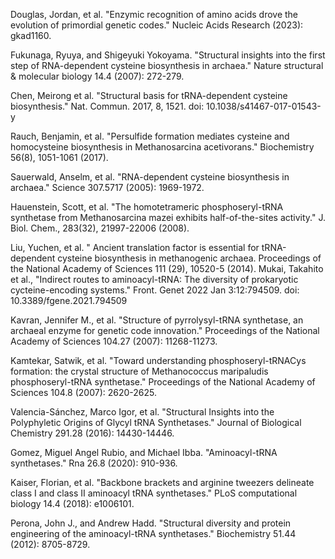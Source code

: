
Douglas, Jordan, et al. "Enzymic recognition of amino acids drove the evolution of primordial genetic codes." Nucleic Acids Research (2023): gkad1160.


Fukunaga, Ryuya, and Shigeyuki Yokoyama. "Structural insights into the first step of RNA-dependent cysteine biosynthesis in archaea." Nature structural & molecular biology 14.4 (2007): 272-279.


Chen, Meirong et al. "Structural basis for tRNA-dependent cysteine biosynthesis." Nat. Commun. 2017, 8, 1521. doi: 10.1038/s41467-017-01543-y


Rauch, Benjamin, et al. "Persulfide formation mediates cysteine and homocysteine biosynthesis in Methanosarcina acetivorans." Biochemistry 56(8), 1051-1061 (2017).


Sauerwald, Anselm, et al. "RNA-dependent cysteine biosynthesis in archaea." Science 307.5717 (2005): 1969-1972.

Hauenstein, Scott, et al. "The homotetrameric phosphoseryl-tRNA synthetase from Methanosarcina mazei exhibits half-of-the-sites activity." J. Biol. Chem., 283(32), 21997-22006 (2008).

Liu, Yuchen, et al. " Ancient translation factor is essential for tRNA-dependent cysteine biosynthesis in methanogenic archaea. Proceedings of the National Academy of Sciences 111 (29), 10520-5 (2014).
Mukai, Takahito et al., "Indirect routes to aminoacyl-tRNA: The diversity of prokaryotic cycteine-encoding systems." Front. Genet 2022 Jan 3:12:794509. doi: 10.3389/fgene.2021.794509


Kavran, Jennifer M., et al. "Structure of pyrrolysyl-tRNA synthetase, an archaeal enzyme for genetic code innovation." Proceedings of the National Academy of Sciences 104.27 (2007): 11268-11273.


Kamtekar, Satwik, et al. "Toward understanding phosphoseryl-tRNACys formation: the crystal structure of Methanococcus maripaludis phosphoseryl-tRNA synthetase." Proceedings of the National Academy of Sciences 104.8 (2007): 2620-2625.


Valencia-Sánchez, Marco Igor, et al. "Structural Insights into the Polyphyletic Origins of Glycyl tRNA Synthetases." Journal of Biological Chemistry 291.28 (2016): 14430-14446.




Gomez, Miguel Angel Rubio, and Michael Ibba. "Aminoacyl-tRNA synthetases." Rna 26.8 (2020): 910-936.





Kaiser, Florian, et al. "Backbone brackets and arginine tweezers delineate class I and class II aminoacyl tRNA synthetases." PLoS computational biology 14.4 (2018): e1006101.





Perona, John J., and Andrew Hadd. "Structural diversity and protein engineering of the aminoacyl-tRNA synthetases." Biochemistry 51.44 (2012): 8705-8729.



